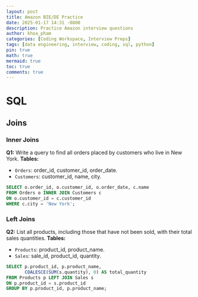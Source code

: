 ```yaml
---
layout: post
title: Amazon BIE/DE Practice
date: 2025-01-17 14:31 -0800
description: Practice Amazon interview questions
author: khoa_pham
categories: [Coding Workspace, Interview Preps]
tags: [data engineering, interview, coding, sql, python]
pin: true
math: true
mermaid: true
toc: true
comments: true
---
```


# SQL

## Joins

### Inner Joins
**Q1:** Write a query to find all orders placed by customers who live in New York.
**Tables:**
- `Orders`: order_id, customer_id, order_date.
- `Customers`: customer_id, name, city.

```sql
SELECT o.order_id, o.customer_id, o.order_date, c.name
FROM Orders o INNER JOIN Customers c
ON o.customer_id = c.customer_id
WHERE c.city = 'New York';
```

### Left Joins
**Q2:** List all products, including those that have not been sold, with their total sales quantities.
**Tables:**
- `Products`: product_id, product_name.
- `Sales`: sale_id, product_id, quantity.

```sql
SELECT p.product_id, p.product_name,
       COALESCE(SUM(s.quantity), 0) AS total_quantity
FROM Products p LEFT JOIN Sales s
ON p.product_id = s.product_id
GROUP BY p.product_id, p.product_name;
```
